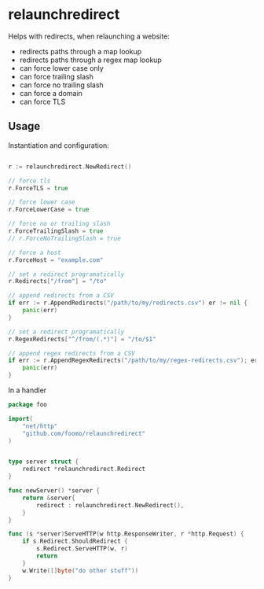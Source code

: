 # relaunchredirect

Helps with redirects, when relaunching a website:

- redirects paths through a map lookup
- redirects paths through a regex map lookup
- can force lower case only
- can force trailing slash
- can force no trailing slash
- can force a domain
- can force TLS

## Usage

Instantiation and configuration:

```go

r := relaunchredirect.NewRedirect()

// force tls
r.ForceTLS = true

// force lower case
r.ForceLowerCase = true

// force no or trailing slash
r.ForceTrailingSlash = true
// r.ForceNoTrailingSlash = true

// force a host
r.ForceHost = "example.com"

// set a redirect programatically
r.Redirects["/from"] = "/to"

// append redirects from a CSV
if err := r.AppendRedirects("/path/to/my/redirects.csv") er != nil {
	panic(err)
}

// set a redirect programatically
r.RegexRedirects["^/from/(.*)"] = "/to/$1"

// append regex redirects from a CSV
if err := r.AppendRegexRedirects("/path/to/my/regex-redirects.csv"); er != nil {
	panic(err)
}

```

In a handler

```go
package foo

import(
	"net/http"
	"github.com/foomo/relaunchredirect"
)


type server struct {
	redirect *relaunchredirect.Redirect
}

func newServer() *server {
	return &server{
		redirect : relaunchredirect.NewRedirect(),
	}
}

func (s *server)ServeHTTP(w http.ResponseWriter, r *http.Request) {
	if s.Redirect.ShouldRedirect {
		s.Redirect.ServeHTTP(w, r)
		return
	}
	w.Write([]byte("do other stuff"))
}

```


